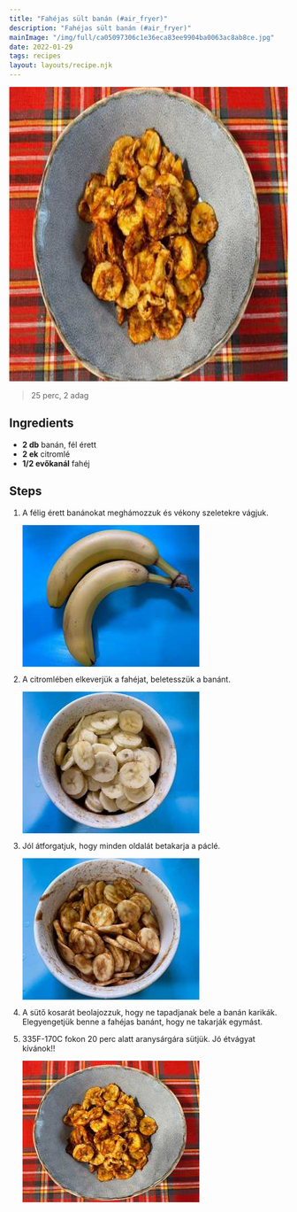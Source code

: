 ```yaml
---
title: "Fahéjas sült banán (#air_fryer)"
description: "Fahéjas sült banán (#air_fryer)"
mainImage: "/img/full/ca05097306c1e36eca83ee9904ba0063ac8ab8ce.jpg"
date: 2022-01-29
tags: recipes
layout: layouts/recipe.njk
---
```

                            
<p align="center"><a href="https://cookpad.com/hu/receptek/15923029-fahejas-sult-banan-air_fryer" rel="Recipe source page"><img width="751" height="532" src="/img/full/ca05097306c1e36eca83ee9904ba0063ac8ab8ce.jpg"/></a></p>

> 25 perc, 2 adag 

## Ingredients
* **2 db** banán, fél érett
* **2 ek** citromlé
* **1/2 evőkanál** fahéj

## Steps

1. A félig érett banánokat meghámozzuk és vékony szeletekre vágjuk.
 
    <p><img width="320" height="256" align="left" src="/img/full/72b889a8168e3d387f9a480429d8e5da424443d7.jpg"/></p><div style="clear: both"/>

2. A citromlében elkeverjük a fahéjat, beletesszük a banánt.
 
    <p><img width="320" height="256" align="left" src="/img/full/d658def6baa17291bc4634c07da8de52e6c0a2c6.jpg"/></p><div style="clear: both"/>

3. Jól átforgatjuk, hogy minden oldalát betakarja a páclé.
 
    <p><img width="320" height="256" align="left" src="/img/full/6ea202fa54703a80bc01279499ade71664fd4471.jpg"/></p><div style="clear: both"/>

4. A sütő kosarát beolajozzuk, hogy ne tapadjanak bele a banán karikák. Elegyengetjük benne a fahéjas banánt, hogy ne takarják egymást.
 
    <div style="clear: both"/>

5. 335F-170C fokon 20 perc alatt aranysárgára sütjük. Jó étvágyat kívánok!!
 
    <p><img width="320" height="256" align="left" src="/img/full/7b090a0ac5621b5fdd33d9233adf1c793316f717.jpg"/></p><div style="clear: both"/>

